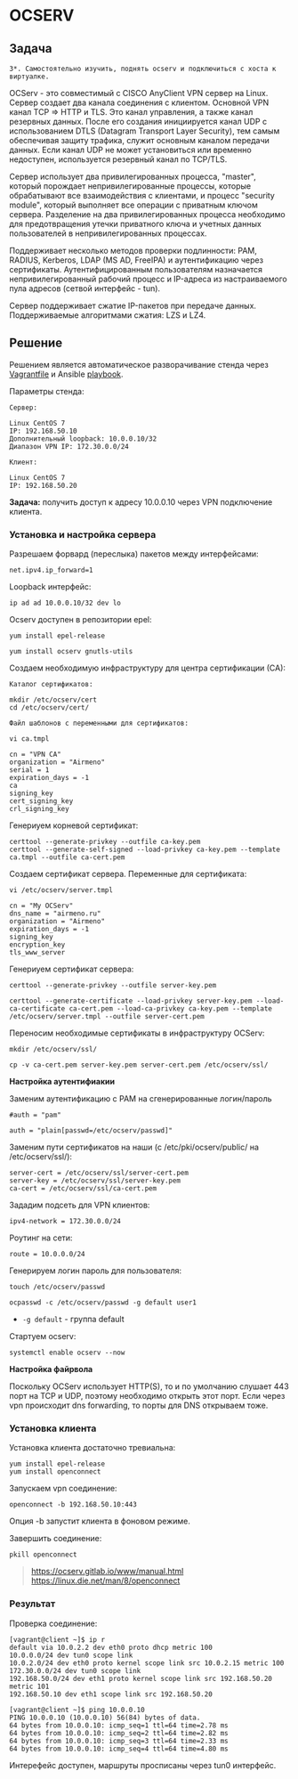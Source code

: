 # OCSERV

## Задача

```
3*. Самостоятельно изучить, поднять ocserv и подключиться с хоста к виртуалке.
```

OCServ - это совместимый с CISCO AnyClient VPN сервер на Linux. Сервер создает два канала соединения с клиентом. Основной VPN канал TCP => HTTP и TLS. Это канал управления, а также канал резервных данных. После его создания инициируется канал UDP с использованием DTLS (Datagram Transport Layer Security), тем самым обеспечивая защиту трафика, служит основным каналом передачи данных. Если канал UDP не может установиться или временно недоступен, используется резервный канал по TCP/TLS.

Сервер использует два привилегированных процесса, "master", который порождает непривилегированные процессы, которые обрабатывают все взаимодействия с клиентами, и процесс "security module", который выполняет все операции с приватным ключом сервера. Разделение на два привилегированных процесса необходимо для предотвращения утечки приватного ключа и учетных данных пользователей в непривилегированных процессах.

Поддерживает несколько методов проверки подлинности: PAM, RADIUS, Kerberos, LDAP (MS AD, FreeIPA) и аутентификацию через сертификаты. Аутентифицированным пользователям назначается непривилегированный рабочий процесс и IP-адреса из настраиваемого пула адресов (сетвой интерфейс - tun).

Сервер поддерживает сжатие IP-пакетов при передаче данных. Поддерживаемые алгоритмами сжатия: LZS и LZ4. 

## Решение

Решением является автоматическое разворачивание стенда через [Vagrantfile](vagrantfile) и Ansible [playbook](playbook.yml).

Параметры стенда:

```
Сервер:

Linux CentOS 7
IP: 192.168.50.10
Дополнительный loopback: 10.0.0.10/32
Диапазон VPN IP: 172.30.0.0/24

Клиент:

Linux CentOS 7
IP: 192.168.50.20
```

**Задача:** получить доступ к адресу 10.0.0.10 через VPN подключение клиента.

### Установка и настройка сервера

Разрешаем форвард (переслыка) пакетов между интерфейсами:

```
net.ipv4.ip_forward=1
```

Loopback интерфейс:

```
ip ad ad 10.0.0.10/32 dev lo
```

Ocserv доступен в репозитории epel:

```
yum install epel-release

yum install ocserv gnutls-utils
```

Cоздаем необходимую инфраструктуру для центра сертификации (СА):

```
Каталог сертификатов:

mkdir /etc/ocserv/cert
cd /etc/ocserv/cert/

Файл шаблонов с переменными для сертификатов:

vi ca.tmpl

cn = "VPN CA"
organization = "Airmeno"
serial = 1
expiration_days = -1
ca
signing_key
cert_signing_key
crl_signing_key
```

Генериуем корневой сертификат:
```
certtool --generate-privkey --outfile ca-key.pem
certtool --generate-self-signed --load-privkey ca-key.pem --template ca.tmpl --outfile ca-cert.pem
```

Cоздаем сертификат сервера. Переменные для сертификата:

```
vi /etc/ocserv/server.tmpl

cn = "My OCServ"
dns_name = "airmeno.ru"
organization = "Airmeno"
expiration_days = -1
signing_key
encryption_key
tls_www_server
```

Генериуем сертификат сервера:

```
certtool --generate-privkey --outfile server-key.pem

certtool --generate-certificate --load-privkey server-key.pem --load-ca-certificate ca-cert.pem --load-ca-privkey ca-key.pem --template /etc/ocserv/server.tmpl --outfile server-cert.pem
```

Переносим необходимые сертификаты в инфраструктуру OCServ:

```
mkdir /etc/ocserv/ssl/

cp -v ca-cert.pem server-key.pem server-cert.pem /etc/ocserv/ssl/
```

**Настройка аутентифиакии**

Заменим аутентификацию с PAM на сгенерированные логин/пароль

```
#auth = "pam"

auth = "plain[passwd=/etc/ocserv/passwd]"
```

Заменим пути сертификатов на наши (c /etc/pki/ocserv/public/ на /etc/ocserv/ssl/):

```
server-cert = /etc/ocserv/ssl/server-cert.pem
server-key = /etc/ocserv/ssl/server-key.pem
ca-cert = /etc/ocserv/ssl/ca-cert.pem
```

Зададим подсеть для VPN клиентов:

```
ipv4-network = 172.30.0.0/24
```

Роутинг на сети:

```
route = 10.0.0.0/24
```

Генерируем логин пароль для пользователя:

```
touch /etc/ocserv/passwd

ocpasswd -c /etc/ocserv/passwd -g default user1
```
* `-g default` - группа default

Стартуем ocserv:

```
systemctl enable ocserv --now
```

**Настройка файрвола**

Поскольку OCServ использует HTTP(S), то и по умолчанию слушает 443 порт на TCP и UDP, поэтому необходимо открыть этот порт. Если через vpn происходит dns forwarding, то порты для DNS открываем тоже.  

### Установка клиента

Установка клиента достаточно тревиальна:

```
yum install epel-release
yum install openconnect
```

Запускаем vpn соединение:

```
openconnect -b 192.168.50.10:443
```
Опция -b запустит клиента в фоновом режиме.


Завершить соединение:
```
pkill openconnect
```


> https://ocserv.gitlab.io/www/manual.html
> https://linux.die.net/man/8/openconnect

### Результат

Проверка соединение:

```
[vagrant@client ~]$ ip r
default via 10.0.2.2 dev eth0 proto dhcp metric 100 
10.0.0.0/24 dev tun0 scope link 
10.0.2.0/24 dev eth0 proto kernel scope link src 10.0.2.15 metric 100 
172.30.0.0/24 dev tun0 scope link 
192.168.50.0/24 dev eth1 proto kernel scope link src 192.168.50.20 metric 101 
192.168.50.10 dev eth1 scope link src 192.168.50.20

[vagrant@client ~]$ ping 10.0.0.10
PING 10.0.0.10 (10.0.0.10) 56(84) bytes of data.
64 bytes from 10.0.0.10: icmp_seq=1 ttl=64 time=2.78 ms
64 bytes from 10.0.0.10: icmp_seq=2 ttl=64 time=2.82 ms
64 bytes from 10.0.0.10: icmp_seq=3 ttl=64 time=2.33 ms
64 bytes from 10.0.0.10: icmp_seq=4 ttl=64 time=4.80 ms
```

Интерефейс доступен, маршруты просписаны через tun0 интерфейс.
